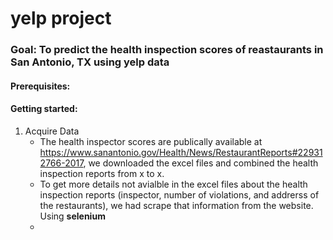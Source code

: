 # yelp project

### Goal: To predict the health inspection scores of reastaurants in San Antonio, TX using yelp data


#### Prerequisites:

#### Getting started:
1. Acquire Data
    - The health inspector scores are publically available at https://www.sanantonio.gov/Health/News/RestaurantReports#229312766-2017, we       downloaded the excel files and combined the health inspection reports from x to x.
    - To get more details not avialble in the excel files about the health inspection reports (inspector, number of violations, and addrerss    of the restaurants), we had scrape that information from the website. Using **selenium** 
    -  